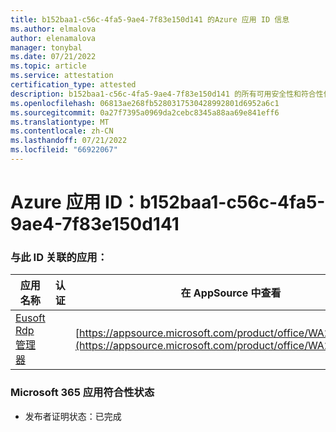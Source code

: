 ```yaml
---
title: b152baa1-c56c-4fa5-9ae4-7f83e150d141 的Azure 应用 ID 信息
ms.author: elmalova
author: elenamalova
manager: tonybal
ms.date: 07/21/2022
ms.topic: article
ms.service: attestation
certification_type: attested
description: b152baa1-c56c-4fa5-9ae4-7f83e150d141 的所有可用安全性和符合性信息。
ms.openlocfilehash: 06813ae268fb5280317530428992801d6952a6c1
ms.sourcegitcommit: 0a27f7395a0969da2cebc8345a88aa69e841eff6
ms.translationtype: MT
ms.contentlocale: zh-CN
ms.lasthandoff: 07/21/2022
ms.locfileid: "66922067"
---
```

# <a name="azure-app-id-b152baa1-c56c-4fa5-9ae4-7f83e150d141"></a>Azure 应用 ID：b152baa1-c56c-4fa5-9ae4-7f83e150d141


### <a name="apps-associated-with-this-id"></a>与此 ID 关联的应用：
| **应用名称** | **认证** | **在 AppSource 中查看** |
|--------------|---------------|-----------------------|
| [Eusoft Rdp 管理器](../forward/WA200004321.md) |  | [https://appsource.microsoft.com/product/office/WA200004321](https://appsource.microsoft.com/product/office/WA200004321) |

### <a name="microsoft-365-app-compliance-status"></a>Microsoft 365 应用符合性状态
- 发布者证明状态：已完成
